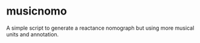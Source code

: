 # musicnomo

A simple script to generate a reactance nomograph but using more musical units and annotation.
